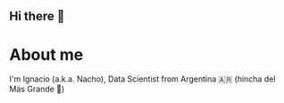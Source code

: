 ## Hi there 👋

# About me

I'm Ignacio (a.k.a. Nacho), Data Scientist from Argentina 🇦🇷 (hincha del Más Grande :chicken:)

<!--
**girelaignacio/girelaignacio** is a ✨ _special_ ✨ repository because its `README.md` (this file) appears on your GitHub profile.

Here are some ideas to get you started:

- 🔭 I’m currently working on ...
- 🌱 I’m currently learning ...
- 👯 I’m looking to collaborate on ...
- 🤔 I’m looking for help with ...
- 💬 Ask me about ...
- 📫 How to reach me: ...
- 😄 Pronouns: ...
- ⚡ Fun fact: ...
-->
